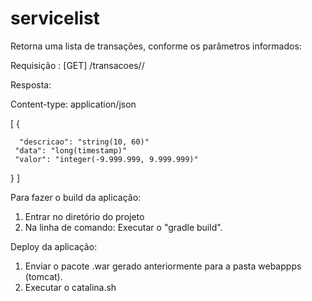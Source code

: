 # servicelist

Retorna uma lista de transações, conforme os parâmetros informados:

Requisição :
[GET] <id>/transacoes/<ano>/<mes>
  
Resposta:
  
Content-type: application/json

[
  {
  
      "descricao": "string(10, 60)"
     "data": "long(timestamp)"
     "valor": "integer(-9.999.999, 9.999.999)"
     
  }
]

  Para fazer o build da aplicação:
  
  1) Entrar no diretório do projeto
  2) Na linha de comando: Executar o "gradle build".
  
  Deploy da aplicação:
  1) Enviar o pacote .war gerado anteriormente para a pasta webappps (tomcat).
  2) Executar o catalina.sh
